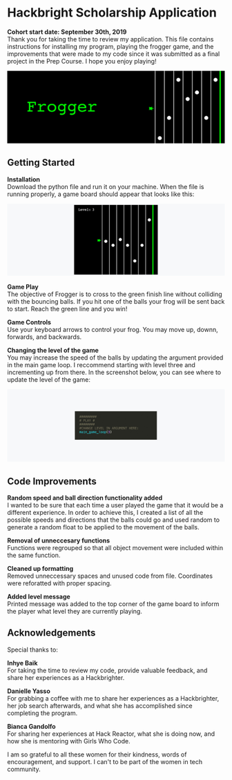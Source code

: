 # Hackbright Scholarship Application 
**Cohort start date: September 30th, 2019**  
Thank you for taking the time to review my application. This file contains instructions for installing my program, playing the frogger game, and the improvements that were made to my code since it was submitted as a final project in the Prep Course. I hope you enjoy playing! 

![](images/header-image.jpg)

## Getting Started 

**Installation**  
Download the python file and run it on your machine. When the file is running properly, a game board should appear that looks like this: 

![](images/game-board.png)

**Game Play**  
The objective of Frogger is to cross to the green finish line without colliding with the bouncing balls. If you hit one of the balls your frog will be sent back to start. Reach the green line and you win!

**Game Controls**  
Use your keyboard arrows to control your frog. You may move up, downn, forwards, and backwards.

**Changing the level of the game**  
You may increase the speed of the balls by updating the argument provided in the main game loop. I reccommend starting with level three and incrementing up from there. In the screenshot below, you can see where to update the level of the game:

![](images/changing-level.jpg)

## Code Improvements

**Random speed and ball direction functionality added**  
I wanted to be sure that each time a user played the game that it would be a different experience. In order to achieve this, I created a list of all the possible speeds and directions that the balls could go and used random to generate a random float to be applied to the movement of the balls. 

**Removal of unneccesary functions**  
Functions were regrouped so that all object movement were included within the same function. 

**Cleaned up formatting**  
Removed unneccessary spaces and unused code from file. Coordinates were reforatted with proper spacing. 

**Added level message**   
Printed message was added to the top corner of the game board to inform the player what level they are currently playing.


## Acknowledgements 
Special thanks to:  

**Inhye Baik**    
For taking the time to review my code, provide valuable feedback, and share her experiences as a Hackbrighter.  

**Danielle Yasso**   
For grabbing a coffee with me to share her experiences as a Hackbrighter, her job search afterwards, and what she has accomplished since completing the program. 

**Bianca Gandolfo**  
For sharing her experiences at Hack Reactor, what she is doing now, and how she is mentoring with Girls Who Code. 

I am so grateful to all these women for their kindness, words of encouragement, and support. I can't to be part of the women in tech community. 
